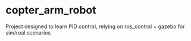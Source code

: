 # copter_arm_robot
Project designed to learn PID control, relying on ros_control + gazebo for sim/real scenarios
